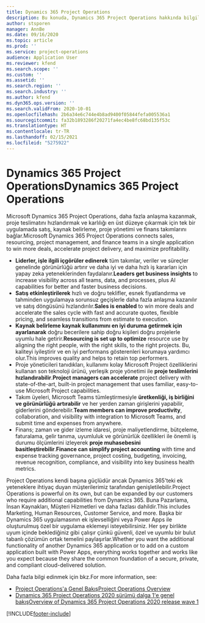 ```yaml
---
title: Dynamics 365 Project Operations
description: Bu konuda, Dynamics 365 Project Operations hakkında bilgiler sağlanmaktadır.
author: stsporen
manager: AnnBe
ms.date: 09/16/2020
ms.topic: article
ms.prod: ''
ms.service: project-operations
audience: Application User
ms.reviewer: kfend
ms.search.scope: ''
ms.custom: ''
ms.assetid: ''
ms.search.region: ''
ms.search.industry: ''
ms.author: kfend
ms.dyn365.ops.version: ''
ms.search.validFrom: 2020-10-01
ms.openlocfilehash: 2b6a34e6c744e4b8ad9400f05844fefa005536a1
ms.sourcegitcommit: fa32b1893286f20271fa4ec4be8fc68bd135f53c
ms.translationtype: HT
ms.contentlocale: tr-TR
ms.lasthandoff: 02/15/2021
ms.locfileid: "5275922"
---
```

# <a name="dynamics-365-project-operations"></a><span data-ttu-id="686df-103">Dynamics 365 Project Operations</span><span class="sxs-lookup"><span data-stu-id="686df-103">Dynamics 365 Project Operations</span></span>

<span data-ttu-id="686df-104">Microsoft Dynamics 365 Project Operations, daha fazla anlaşma kazanmak, proje teslimatını hızlandırmak ve karlılığı en üst düzeye çıkarmak için tek bir uygulamada satış, kaynak belirleme, proje yönetimi ve finans takımlarını bağlar.</span><span class="sxs-lookup"><span data-stu-id="686df-104">Microsoft Dynamics 365 Project Operations connects sales, resourcing, project management, and finance teams in a single application to win more deals, accelerate project delivery, and maximize profitability.</span></span>

-   <span data-ttu-id="686df-105">**Liderler, işle ilgili içgörüler edinerek** tüm takımlar, veriler ve süreçler genelinde görünürlüğü artırır ve daha iyi ve daha hızlı iş kararları için yapay zeka yeteneklerinden faydalanır.</span><span class="sxs-lookup"><span data-stu-id="686df-105">**Leaders get business insights** to increase visibility across all teams, data, and processes, plus AI capabilities for better and faster business decisions.</span></span>
-   <span data-ttu-id="686df-106">**Satış etkinleştirilerek** hızlı ve doğru teklifler, esnek fiyatlandırma ve tahminden uygulamaya sorunsuz geçişlerle daha fazla anlaşma kazanılır ve satış döngüsünü hızlandırılır.</span><span class="sxs-lookup"><span data-stu-id="686df-106">**Sales is enabled** to win more deals and accelerate the sales cycle with fast and accurate quotes, flexible pricing, and seamless transitions from estimate to execution.</span></span>
-   <span data-ttu-id="686df-107">**Kaynak belirleme kaynak kullanımını en iyi duruma getirmek için ayarlanarak** doğru becerilere sahip doğru kişileri doğru projelerle uyumlu hale getirir.</span><span class="sxs-lookup"><span data-stu-id="686df-107">**Resourcing is set up to optimize** resource use by aligning the right people, with the right skills, to the right projects.</span></span> <span data-ttu-id="686df-108">Bu, kaliteyi iyileştirir ve en iyi performans gösterenleri korumaya yardımcı olur.</span><span class="sxs-lookup"><span data-stu-id="686df-108">This improves quality and helps to retain top performers.</span></span>
-   <span data-ttu-id="686df-109">Proje yöneticileri tanıdıkları, kullanımı kolay Microsoft Project özelliklerini kullanan son teknoloji ürünü, yerleşik proje yönetimi ile **proje teslimlerini hızlandırabilir**.</span><span class="sxs-lookup"><span data-stu-id="686df-109">**Project managers can accelerate** project delivery with state-of-the-art, built-in project management that uses familiar, easy-to-use Microsoft Project capabilities.</span></span>
-   <span data-ttu-id="686df-110">Takım üyeleri, Microsoft Teams tümleştirmesiyle **üretkenliği, iş birliğini ve görünürlüğü artırabilir** ve her yerden zaman girişlerini yapabilir, giderlerini gönderebilir.</span><span class="sxs-lookup"><span data-stu-id="686df-110">**Team members can improve productivity**, collaboration, and visibility with integration to Microsoft Teams, and submit time and expenses from anywhere.</span></span>
-   <span data-ttu-id="686df-111">Finans; zaman ve gider izleme idaresi, proje maliyetlendirme, bütçeleme, faturalama, gelir tanıma, uyumluluk ve görünürlük özellikleri ile önemli iş durumu ölçümlerini izleyerek **proje muhasebesini basitleştirebilir**.</span><span class="sxs-lookup"><span data-stu-id="686df-111">**Finance can simplify project accounting** with time and expense tracking governance, project costing, budgeting, invoicing, revenue recognition, compliance, and visibility into key business health metrics.</span></span>

<span data-ttu-id="686df-112">Project Operations kendi başına güçlüdür ancak Dynamics 365'teki ek yeteneklere ihtiyaç duyan müşterilerimiz tarafından genişletilebilir.</span><span class="sxs-lookup"><span data-stu-id="686df-112">Project Operations is powerful on its own, but can be expanded by our customers who require additional capabilities from Dynamics 365.</span></span> <span data-ttu-id="686df-113">Buna Pazarlama, İnsan Kaynakları, Müşteri Hizmetleri ve daha fazlası dahildir.</span><span class="sxs-lookup"><span data-stu-id="686df-113">This includes Marketing, Human Resources, Customer Service, and more.</span></span> <span data-ttu-id="686df-114">Başka bir Dynamics 365 uygulamasının ek işlevselliğini veya Power Apps ile oluşturulmuş özel bir uygulama eklemeyi isteyebilirsiniz. Her şey birlikte uyum içinde beklediğiniz gibi çalışır çünkü güvenli, özel ve uyumlu bir bulut tabanlı çözümün ortak temelini paylaşırlar.</span><span class="sxs-lookup"><span data-stu-id="686df-114">Whether you want the additional functionality of another Dynamics 365 application or to add on a custom application built with Power Apps, everything works together and works like you expect because they share the common foundation of a secure, private, and compliant cloud-delivered solution.</span></span>

<span data-ttu-id="686df-115">Daha fazla bilgi edinmek için bkz.</span><span class="sxs-lookup"><span data-stu-id="686df-115">For more information, see:</span></span>

- [<span data-ttu-id="686df-116">Project Operations'a Genel Bakış</span><span class="sxs-lookup"><span data-stu-id="686df-116">Project Operations Overview</span></span>](https://dynamics.microsoft.com/en-us/project-operations/overview/)
- [<span data-ttu-id="686df-117">Dynamics 365 Project Operations 2020 sürümü dalga 1'e genel bakış</span><span class="sxs-lookup"><span data-stu-id="686df-117">Overview of Dynamics 365 Project Operations 2020 release wave 1</span></span>](https://docs.microsoft.com/dynamics365-release-plan/2020wave1/dynamics365-project-operations/)



[!INCLUDE[footer-include](includes/footer-banner.md)]